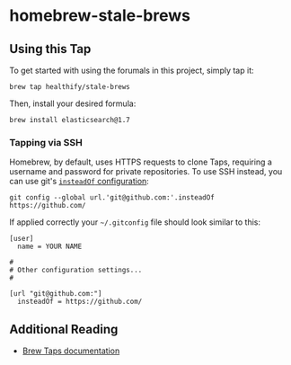 # homebrew-stale-brews

## Using this Tap

To get started with using the forumals in this project, simply tap it:

```
brew tap healthify/stale-brews
```

Then, install your desired formula:

```
brew install elasticsearch@1.7
```

### Tapping via SSH

Homebrew, by default, uses HTTPS requests to clone Taps, requiring a username and password for private repositories. To use SSH instead, you can use git's [`insteadOf` configuration](https://git-scm.com/docs/git-config#git-config-urlltbasegtinsteadOf):

```
git config --global url.'git@github.com:'.insteadOf https://github.com/
```

If applied correctly your `~/.gitconfig` file should look similar to this:

```config
[user]
  name = YOUR NAME

#
# Other configuration settings...
#

[url "git@github.com:"]
  insteadOf = https://github.com/
```

## Additional Reading

- [Brew Taps documentation](http://docs.brew.sh/brew-tap.html)
